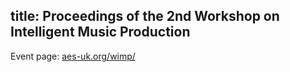 title: Proceedings of the 2nd Workshop on Intelligent Music Production
-------------------------------

Event page: [aes-uk.org/wimp/](http://aes-uk.org/wimp/)
